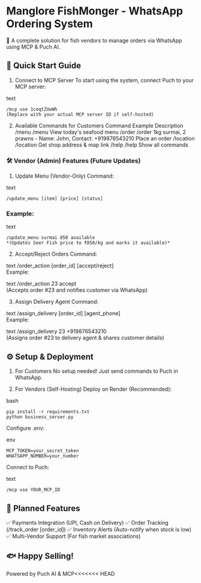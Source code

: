 # Manglore FishMonger - WhatsApp Ordering System
🚀 A complete solution for fish vendors to manage orders via WhatsApp using MCP & Puch AI.

## 📌 Quick Start Guide
1. Connect to MCP Server
To start using the system, connect Puch to your MCP server:

text
```
/mcp use 1ceqtZUwWh
(Replace with your actual MCP server ID if self-hosted)
```


2. Available Commands for Customers
Command	Example	Description
/menu	/menu	View today's seafood menu
/order	/order 1kg surmai, 2 prawns - Name: John, Contact: +919876543210	Place an order
/location	/location	Get shop address & map link
/help	/help	Show all commands
### 🛠 Vendor (Admin) Features (Future Updates)
1. Update Menu (Vendor-Only)
Command:

text
```
/update_menu [item] [price] [status]  
```
### Example:

text
```
/update_menu surmai 850 available  
*(Updates Seer Fish price to ₹850/kg and marks it available)*
```

2. Accept/Reject Orders
Command:

text
/order_action [order_id] [accept/reject]  
Example:

text
/order_action 23 accept  
(Accepts order #23 and notifies customer via WhatsApp)

3. Assign Delivery Agent
Command:

text
/assign_delivery [order_id] [agent_phone]  
Example:

text
/assign_delivery 23 +919876543210  
(Assigns order #23 to delivery agent & shares customer details)

## ⚙ Setup & Deployment
1. For Customers
No setup needed! Just send commands to Puch in WhatsApp.

2. For Vendors (Self-Hosting)
Deploy on Render (Recommended):

bash
```
pip install -r requirements.txt
python business_server.py
```
Configure .env:

env
```
MCP_TOKEN=your_secret_token
WHATSAPP_NUMBER=your_number
```
Connect to Puch:

text
```
/mcp use YOUR_MCP_ID
```


## 🔮 Planned Features
✅ Payments Integration (UPI, Cash on Delivery)
✅ Order Tracking (/track_order [order_id])
✅ Inventory Alerts (Auto-notify when stock is low)
✅ Multi-Vendor Support (For fish market associations)


## 🐟 Happy Selling!
Powered by Puch AI & MCP<<<<<<< HEAD
